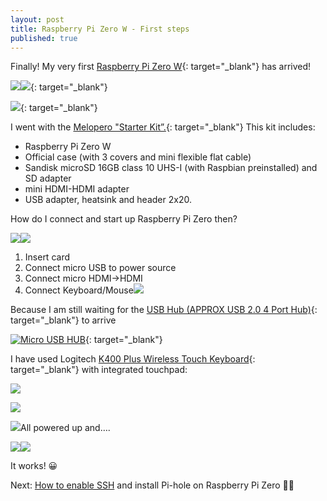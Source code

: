 ```yaml
---
layout: post
title: Raspberry Pi Zero W - First steps
published: true
---
```


Finally! My very first [Raspberry Pi Zero W](https://amzn.to/2Urs28p){: target="_blank"} has arrived!

![](/uploads/img-20190128-135415.jpg)[![](/upload/pi-unboxing/img-20190128-135415.jpg)](https://amzn.to/2Urs28p){: target="_blank"}

[![](/upload/pi-unboxing/img-20190128-135426.jpg)](https://amzn.to/2Urs28p){: target="_blank"}

I went with the [Melopero "Starter Kit”.](https://amzn.to/2Urs28p){: target="_blank"} This kit includes:

* Raspberry Pi Zero W
* Official case (with 3 covers and mini flexible flat cable)
* Sandisk microSD 16GB class 10 UHS-I (with Raspbian preinstalled) and SD adapter
* mini HDMI-HDMI adapter
* USB adapter, heatsink and header 2x20.

How do I connect and start up Raspberry Pi Zero then?

![](/uploads/img-20190128-135426.jpg)![](/upload/pi-unboxing/img-20190128-135449.jpg)

1. Insert card
2. Connect micro USB to power source
3. Connect micro HDMI-&gt;HDMI
4. Connect Keyboard/Mouse![](/uploads/img-20190128-135449.jpg)

Because I am still waiting for the [USB Hub (APPROX USB 2.0 4 Port Hub)](https://amzn.to/2Ti3xu7){: target="_blank"}&nbsp;to arrive

[![Micro USB HUB](/upload/pi-unboxing/_20x9-0x-R_at_xc.38.c_.png "Micro USB HUB")](https://amzn.to/2Ti3xu7){: target="_blank"}

I have used Logitech [K400 Plus Wireless Touch Keyboard](https://amzn.to/2DEOiWA){: target="_blank"} with integrated touchpad:

![](/upload/pi-unboxing/img-8981-2.jpeg)

![](/upload/pi-unboxing/img-8982-2.jpeg)

![](/uploads/img-8982-2.JPG)All powered up and….

![](/upload/pi-unboxing/img-20190128-081636.jpg)![](/uploads/img-20190128-081636.jpg)

It works! 😀

Next: [How to enable SSH](j.mp/how-to-enable-ssh-on-raspberry-pi-zero-w) and install Pi-hole on Raspberry Pi Zero 🦹‍♂️